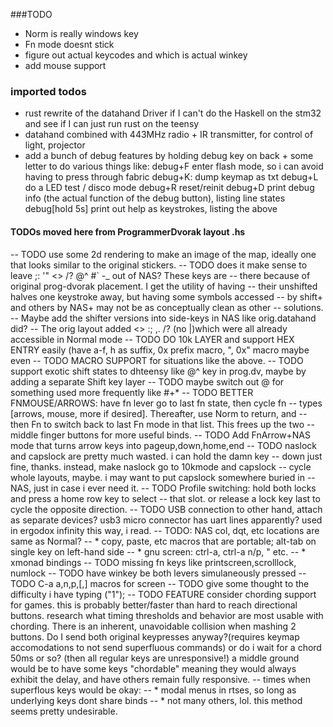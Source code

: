 ###TODO
* Norm is really windows key
* Fn mode doesnt stick
* figure out actual keycodes and which is actual winkey
* add mouse support


### imported todos
* rust rewrite of the datahand  Driver if I can't do the Haskell on the stm32 and see if I can just run rust on the teensy
* datahand combined with 443MHz radio + IR transmitter, for control of light, projector
* add a bunch of debug features by holding debug key on back + some letter to do various things like:
   debug+F enter flash mode, so i can avoid having to press through fabric
   debug+K: dump keymap as txt
   debug+L do a LED test / disco mode
   debug+R reset/reinit
   debug+D print debug info (the actual function of the debug button), listing line states
   debug[hold 5s] print out help as keystrokes, listing the above


#### TODOs moved here from ProgrammerDvorak layout .hs
-- TODO use some 2d rendering to make an image of the map, ideally one that looks similar to the original stickers.
-- TODO does it make sense to leave ;: '" <> /? @^ #` -_ out of NAS? These keys are
--      there because of original prog-dvorak placement. I get the utility of having
--      their unshifted halves one keystroke away, but having some symbols accessed
--      by shift+ and others by NAS+ may not be as conceptually clean as other
--      solutions.
--      Maybe add the shifter versions into side-keys in NAS like orig.datahand did?
--      The orig layout added <> :; ,. /? (no \|)which were all already accessible in Normal mode
-- TODO DO 10k LAYER and support HEX ENTRY easily (have a-f, h as suffix, 0x prefix macro, ", 0x" macro maybe even
-- TODO MACRO SUPPORT for situations like the above.
-- TODO support exotic shift states to dhteensy like @^ key in prog.dv, maybe by adding a separate Shift key layer
-- TODO maybe switch out @ for something used more frequently like #+*
-- TODO BETTER FNMOUSE/ARROWS: have fn lever go to last fn state, then cycle fn
--      types [arrows, mouse, more if desired]. Thereafter, use Norm to return, and
--      then Fn to switch back to last Fn mode in that list. This frees up the two
--      middle finger buttons for more useful binds.
-- TODO Add FnArrow+NAS mode that turns arrow keys into pageup,down,home,end
-- TODO naslock and capslock are pretty much wasted. i can hold the damn key
--      down just fine, thanks. instead, make naslock go to 10kmode and capslock
--      cycle whole layouts, maybe. i may want to put capslock somewhere buried in
--      NAS, just in case i ever need it.
-- TODO Profile switching: hold both locks and press a home row key to select
--      that slot. or release a lock key last to cycle the opposite direction.
-- TODO USB connection to other hand, attach as separate devices? usb3 micro connector has uart lines apparently? used in ergodox infinity this way, i read.
-- TODO: NAS col, dqt, etc locations are same as Normal?
--   * copy, paste, etc macros that are portable; alt-tab on single key on left-hand side
--   * gnu screen: ctrl-a, ctrl-a n/p, " etc.
--   * xmonad bindings
-- TODO missing fn keys like printscreen,scrolllock, numlock
-- TODO have winkey be both levers simulaneously pressed
-- TODO C-a a,n,p,[,] macros for screen
-- TODO give some thought to the difficulty i have typing ("1");
-- TODO FEATURE consider chording support for games. this is probably better/faster than hard to reach directional buttons. research what timing thresholds and behavior are most usable with chording. There is an inherent, unavoidable collision when mashing 2 buttons. Do I send both original keypresses anyway?(requires keymap accomodations to not send superfluous commands) or do i wait for a chord 50ms or so? (then all regular keys are unresponsive!) a middle ground would be to have some keys "chordable" meaning they would always exhibit the delay, and have others remain fully responsive.
-- times when superflous keys would be okay:
--   * modal menus in rtses, so long as underlying keys dont share binds
--   * not many others, lol. this method seems pretty undesirable.

